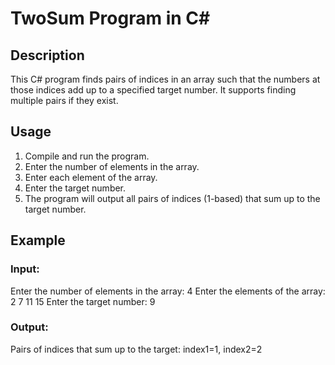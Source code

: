 # TwoSum Program in C#

## Description
This C# program finds pairs of indices in an array such that the numbers at those indices add up to a specified target number. It supports finding multiple pairs if they exist.

## Usage
1. Compile and run the program.
2. Enter the number of elements in the array.
3. Enter each element of the array.
4. Enter the target number.
5. The program will output all pairs of indices (1-based) that sum up to the target number.

## Example
### Input:
Enter the number of elements in the array:
4
Enter the elements of the array:
2
7
11
15
Enter the target number:
9

### Output:
Pairs of indices that sum up to the target:
index1=1, index2=2